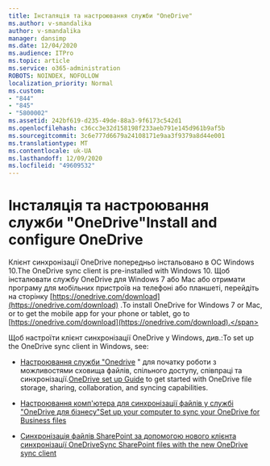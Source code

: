 ```yaml
---
title: Інсталяція та настроювання служби "OneDrive"
ms.author: v-smandalika
author: v-smandalika
manager: dansimp
ms.date: 12/04/2020
ms.audience: ITPro
ms.topic: article
ms.service: o365-administration
ROBOTS: NOINDEX, NOFOLLOW
localization_priority: Normal
ms.custom:
- "844"
- "845"
- "5800002"
ms.assetid: 242bf619-d235-49de-88a3-9f6173c542d1
ms.openlocfilehash: c36cc3e32d158198f233aeb791e145d961b9af5b
ms.sourcegitcommit: 3c6e777d6679a24108171e9aa3f9379a8d44e001
ms.translationtype: MT
ms.contentlocale: uk-UA
ms.lasthandoff: 12/09/2020
ms.locfileid: "49609532"
---
```

# <a name="install-and-configure-onedrive"></a><span data-ttu-id="d9c20-102">Інсталяція та настроювання служби "OneDrive"</span><span class="sxs-lookup"><span data-stu-id="d9c20-102">Install and configure OneDrive</span></span>

<span data-ttu-id="d9c20-103">Клієнт синхронізації OneDrive попередньо інстальовано в ОС Windows 10.</span><span class="sxs-lookup"><span data-stu-id="d9c20-103">The OneDrive sync client is pre-installed with Windows 10.</span></span> <span data-ttu-id="d9c20-104">Щоб інсталювати службу OneDrive для Windows 7 або Mac або отримати програму для мобільних пристроїв на телефоні або планшеті, перейдіть на сторінку [https://onedrive.com/download](https://onedrive.com/download) .</span><span class="sxs-lookup"><span data-stu-id="d9c20-104">To install OneDrive for Windows 7 or Mac, or to get the mobile app for your phone or tablet, go to [https://onedrive.com/download](https://onedrive.com/download).</span></span>
  
<span data-ttu-id="d9c20-105">Щоб настроїти клієнт синхронізації OneDrive у Windows, див.:</span><span class="sxs-lookup"><span data-stu-id="d9c20-105">To set up the OneDrive sync client in Windows, see:</span></span>
  
- <span data-ttu-id="d9c20-106">[Настроювання служби "Onedrive](https://admin.microsoft.com/adminportal/home#/modernonboarding/onedrivequickstartguide) " для початку роботи з можливостями сховища файлів, спільного доступу, співпраці та синхронізації.</span><span class="sxs-lookup"><span data-stu-id="d9c20-106">[OneDrive set up Guide](https://admin.microsoft.com/adminportal/home#/modernonboarding/onedrivequickstartguide) to get started with OneDrive file storage, sharing, collaboration, and syncing capabilities.</span></span>

- [<span data-ttu-id="d9c20-107">Настроювання комп'ютера для синхронізації файлів у службі "OneDrive для бізнесу"</span><span class="sxs-lookup"><span data-stu-id="d9c20-107">Set up your computer to sync your OneDrive for Business files</span></span>](https://go.microsoft.com/fwlink/?linkid=533375)

- [<span data-ttu-id="d9c20-108">Синхронізація файлів SharePoint за допомогою нового клієнта синхронізації OneDrive</span><span class="sxs-lookup"><span data-stu-id="d9c20-108">Sync SharePoint files with the new OneDrive sync client</span></span>](https://go.microsoft.com/fwlink/?linkid=871666)
